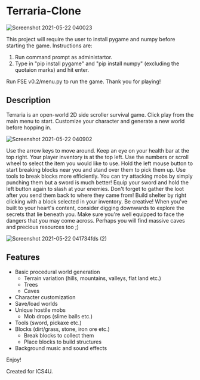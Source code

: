 # Terraria-Clone

![Screenshot 2021-05-22 040023](https://user-images.githubusercontent.com/28360069/119221050-75075e80-babb-11eb-9de0-32dfb8d80380.png)

This project will require the user to install pygame and numpy before starting the game. Instructions are:
1. Run command prompt as administartor.
2. Type in "pip install pygame" and "pip install numpy" (excluding the quotaion marks) and hit enter.

Run FSE v0.2/menu.py to run the game.
Thank you for playing!

## Description
Terraria is an open-world 2D side scroller survival game. Click play from the main menu to start. Customize your character and generate a new world before hopping in.

![Screenshot 2021-05-22 040902](https://user-images.githubusercontent.com/28360069/119221738-ae8d9900-babe-11eb-9408-946006d225ec.png)


Use the arrow keys to move around. Keep an eye on your health bar at the top right. Your player inventory is at the top left. Use the numbers or scroll wheel to select the item you would like to use. Hold the left mouse button to start breaking blocks near you and stand over them to pick them up. Use tools to break blocks more efficiently. You can try attacking mobs by simply punching them but a sword is much better! Equip your sword and hold the left button again to slash at your enemies. Don't forget to gather the loot after you send them back to where they came from! Build shelter by right clicking with a block selected in your inventory. Be creative! When you've built to your heart's content, consider digging downwards to explore the secrets that lie beneath you. Make sure you're well equipped to face the dangers that you may come across. Perhaps you will find massive caves and precious resources too ;)

![Screenshot 2021-05-22 041734fds (2)](https://user-images.githubusercontent.com/28360069/119222939-cc5dfc80-bac4-11eb-8d82-306a91826f10.png)

## Features
- Basic procedural world generation
	- Terrain variation (hills, mountains, valleys, flat land etc.)
	- Trees
	- Caves
- Character customization
- Save/load worlds
- Unique hostile mobs
	- Mob drops (slime balls etc.)
- Tools (sword, pickaxe etc.)
- Blocks (dirt/grass, stone, iron ore etc.)
	- Break blocks to collect them
	- Place blocks to build structures
- Background music and sound effects

Enjoy!

Created for ICS4U.
